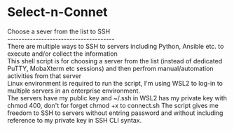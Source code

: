 # Select-n-Connet
Choose a sever from the list to SSH<br>
--------------------------------------<br>
There are multiple ways to SSH to servers including Python, Ansible etc. to execute and/or collect the information<br> 
This shell script is for choosing a server from the list (instead of dedicated PuTTY, MobaXterm etc sessions) and then perfrom manual/automation activities from that server<br>
Linux environment is required to run the script, I'm using WSL2 to log-in to multiple servers in an enterprise environment.<br>
The servers have my public key and ~/.ssh in WSL2 has my private key with chmod 400, don't for forget chmod +x to connect.sh The script gives me freedom to SSH to servers without entring password and without including reference to my private key in SSH CLI syntax.
